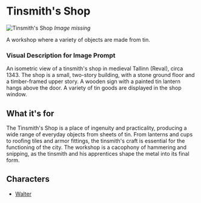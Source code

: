 # Tinsmith's Shop

![Tinsmith's Shop](../../assets/buildings/tinsmith.png)
*Image missing*

A workshop where a variety of objects are made from tin.

### Visual Description for Image Prompt

An isometric view of a tinsmith's shop in medieval Tallinn (Reval), circa 1343. The shop is a small, two-story building, with a stone ground floor and a timber-framed upper story. A wooden sign with a painted tin lantern hangs above the door. A variety of tin goods are displayed in the shop window.

## What it's for

The Tinsmith's Shop is a place of ingenuity and practicality, producing a wide range of everyday objects from sheets of tin. From lanterns and cups to roofing tiles and armor fittings, the tinsmith's craft is essential for the functioning of the city. The workshop is a cacophony of hammering and snipping, as the tinsmith and his apprentices shape the metal into its final form.

## Characters

- [Walter](../../characters/workers_quarter/walter/walter.md)
